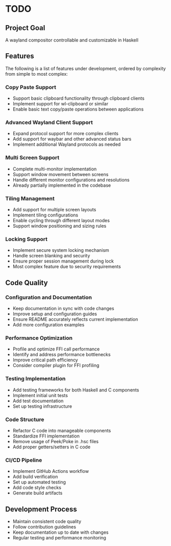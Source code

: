 # TODO

## Project Goal

A wayland compositor controllable and customizable in Haskell

## Features

The following is a list of features under development, ordered by complexity from simple to most complex:

### Copy Paste Support

- Support basic clipboard functionality through clipboard clients
- Implement support for wl-clipboard or similar
- Enable basic text copy/paste operations between applications

### Advanced Wayland Client Support

- Expand protocol support for more complex clients
- Add support for waybar and other advanced status bars
- Implement additional Wayland protocols as needed

### Multi Screen Support

- Complete multi-monitor implementation
- Support window movement between screens
- Handle different monitor configurations and resolutions
- Already partially implemented in the codebase

### Tiling Management

- Add support for multiple screen layouts
- Implement tiling configurations
- Enable cycling through different layout modes
- Support window positioning and sizing rules

### Locking Support

- Implement secure system locking mechanism
- Handle screen blanking and security
- Ensure proper session management during lock
- Most complex feature due to security requirements

## Code Quality

### Configuration and Documentation

- Keep documentation in sync with code changes
- Improve setup and configuration guides
- Ensure README accurately reflects current implementation
- Add more configuration examples

### Performance Optimization

- Profile and optimize FFI call performance
- Identify and address performance bottlenecks
- Improve critical path efficiency
- Consider compiler plugin for FFI profiling

### Testing Implementation

- Add testing frameworks for both Haskell and C components
- Implement initial unit tests
- Add test documentation
- Set up testing infrastructure

### Code Structure

- Refactor C code into manageable components
- Standardize FFI implementation
- Remove usage of Peek/Poke in .hsc files
- Add proper getters/setters in C code

### CI/CD Pipeline

- Implement GitHub Actions workflow
- Add build verification
- Set up automated testing
- Add code style checks
- Generate build artifacts

## Development Process

- Maintain consistent code quality
- Follow contribution guidelines
- Keep documentation up to date with changes
- Regular testing and performance monitoring

